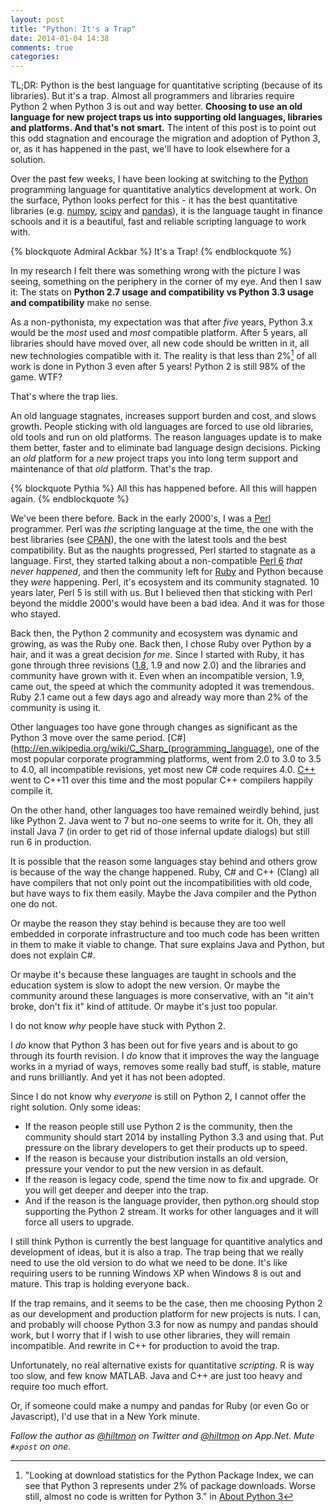 ```yaml
---
layout: post
title: "Python: It's a Trap"
date: 2014-01-04 14:38
comments: true
categories: 
---
```


<span class="light">TL;DR: Python is the best language for quantitative scripting (because of its libraries). But it's a trap. Almost all programmers and libraries require Python 2 when Python 3 is out and way better. **Choosing to use an old language for new project traps us into supporting old languages, libraries and platforms. And that's not smart.** The intent of this post is to point out this odd stagnation and encourage the migration and adoption of Python 3, or, as it has happened in the past, we'll have to look elsewhere for a solution.</span>

Over the past few weeks, I have been looking at switching to the [Python](http://www.python.org) programming language for quantitative analytics development at work. On the surface, Python looks perfect for this - it has the best quantitative libraries (e.g. [numpy](http://www.numpy.org), [scipy](http://www.scipy.org) and [pandas](http://pandas.pydata.org)), it is the language taught in finance schools and it is a beautiful, fast and reliable scripting language to work with.

{% blockquote Admiral Ackbar %}
It's a Trap!
{% endblockquote %}

In my research I felt there was something wrong with the picture I was seeing, something on the periphery in the corner of my eye. And then I saw it: The stats on **Python 2.7 usage and compatibility vs Python 3.3 usage and compatibility** make no sense.

As a non-pythonista, my expectation was that after *five* years, Python 3.x would be the *most* used and *most* compatible platform. After 5 years, all libraries should have moved over, all new code should be written in it, all new technologies compatible with it. The reality is that less than 2%[^1] of all work is done in Python 3 even after 5 years! Python 2 is still 98% of the game. WTF? 

That's where the trap lies.

An old language stagnates, increases support burden and cost, and slows growth. People sticking with old languages are forced to use old libraries, old tools and run on old platforms. The reason languages update is to make them better, faster and to eliminate bad language design decisions. Picking an *old* platform for a *new* project traps you into long term support and maintenance of that *old* platform. That's the trap.

{% blockquote Pythia %}
All this has happened before. All this will happen again.
{% endblockquote %}

We've been there before. Back in the early 2000's, I was a [Perl](http://www.perl.org) programmer. Perl was *the* scripting language at the time, the one with the best libraries (see [CPAN](http://www.cpan.org)), the one with the latest tools and the best compatibility. But as the naughts progressed, Perl started to stagnate as a language. First, they started talking about a non-compatible [Perl 6](http://perl6.org) *that never happened*, and then the community left for [Ruby](https://www.ruby-lang.org/en/) and Python because they *were* happening. Perl, it's ecosystem and its community stagnated. 10 years later, Perl 5 is still with us. But I believed then that sticking with Perl beyond the middle 2000's would have been a bad idea. And it was for those who stayed.

Back then, the Python 2 community and ecosystem was dynamic and growing, as was the Ruby one. Back then, I chose Ruby over Python by a hair, and it was a great decision *for me*. Since I started with Ruby, it has gone through three revisions ([1.8](https://www.ruby-lang.org/en/news/2013/06/30/we-retire-1-8-7/), 1.9 and now 2.0) and the libraries and community have grown with it. Even when an incompatible version, 1.9, came out, the speed at which the community adopted it was tremendous. Ruby 2.1 came out a few days ago and already way more than 2% of the community is using it.

Other languages too have gone through changes as significant as the Python 3 move over the same period. [C#](http://en.wikipedia.org/wiki/C_Sharp_(programming_language), one of the most popular corporate programming platforms, went from 2.0 to 3.0 to 3.5 to 4.0, all incompatible revisions, yet most new C# code requires 4.0. [C++](http://en.wikipedia.org/wiki/C%2B%2B) went to C++11 over this time and the most popular C++ compilers happily compile it.

On the other hand, other languages too have remained weirdly behind, just like Python 2. Java went to 7 but no-one seems to write for it. Oh, they all install Java 7 (in order to get rid of those infernal update dialogs) but still run 6 in production.

It is possible that the reason some languages stay behind and others grow is because of the way the change happened. Ruby, C# and C++ (Clang) all have compilers that not only point out the incompatibilities with old code, but have ways to fix them easily. Maybe the Java compiler and the Python one do not.

Or maybe the reason they stay behind is because they are too well embedded in corporate infrastructure and too much code has been written in them to make it viable to change. That sure explains Java and Python, but does not explain C#.

Or maybe it's because these languages are taught in schools and the education system is slow to adopt the new version. Or maybe the community around these languages is more conservative, with an "it ain't broke, don't fix it" kind of attitude. Or maybe it's just too popular.

I do not know *why* people have stuck with Python 2.

I *do* know that Python 3 has been out for five years and is about to go through its fourth revision. I *do* know that it improves the way the language works in a myriad of ways, removes some really bad stuff, is stable, mature and runs brilliantly. And yet it has not been adopted.

Since I do not know why *everyone* is still on Python 2, I cannot offer the right solution. Only some ideas:

- If the reason people still use Python 2 is the community, then the community should start 2014 by installing Python 3.3 and using that. Put pressure on the library developers to get their products up to speed.
- If the reason is because your distribution installs an old version, pressure your vendor to put the new version in as default.
- If the reason is legacy code, spend the time now to fix and upgrade. Or you will get deeper and deeper into the trap.
- And if the reason is the language provider, then python.org should stop supporting the Python 2 stream. It works for other languages and it will force all users to upgrade.

I still think Python is currently the best language for quantitive analytics and development of ideas, but it is also a trap. The trap being that we really need to use the old version to do what we need to be done. It's like requiring users to be running Windows XP when Windows 8 is out and mature. This trap is holding everyone back.

If the trap remains, and it seems to be the case, then me choosing Python 2 as our development and production platform for new projects is nuts. I can, and probably will choose Python 3.3 for now as numpy and pandas should work, but I worry that if I wish to use other libraries, they will remain incompatible. And rewrite in C++ for production to avoid the trap.

Unfortunately, no real alternative exists for quantitative *scripting*. R is way too slow, and few know MATLAB. Java and C++ are just too heavy and require too much effort.

Or, if someone could make a numpy and pandas for Ruby (or even Go or Javascript), I'd use that in a New York minute.

*Follow the author as [@hiltmon](http://twitter.com/hiltmon) on Twitter and [@hiltmon](http://alpha.app.net/hiltmon) on App.Net. Mute `#xpost` on one.*

[^1]: "Looking at download statistics for the Python Package Index, we can see that Python 3 represents under 2% of package downloads. Worse still, almost no code is written for Python 3." in [About Python 3](http://alexgaynor.net/2013/dec/30/about-python-3/)